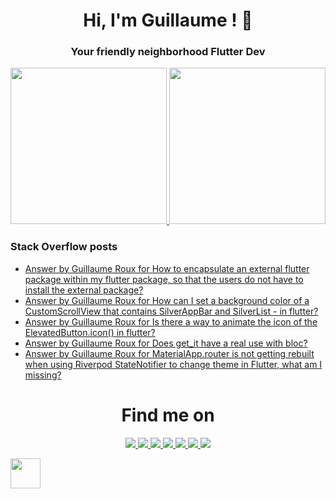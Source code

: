 <h1 align="center">Hi, I'm Guillaume ! 💙</h1>
<h3 align="center">Your friendly neighborhood Flutter Dev</h3>

<p align="center">
 <a>
  <a href="https://github.com/TesteurManiak?tab=repositories">
   <img height="250em" src="https://api.githubtrends.io/user/svg/TesteurManiak/langs?time_range=one_year&loc_metric=changed&compact=True&theme=dark" />
  </a>
  <a href="https://stackoverflow.com/users/9942346/testeur-maniak">
   <img height="250em" src="https://github-readme-stackoverflow.vercel.app/?userID=9942346&theme=dark" />
  </a>
 </a>
</p>

### Stack Overflow posts

<!-- STACKOVERFLOW:START -->
- [Answer by Guillaume Roux for How to encapsulate an external flutter package within my flutter package, so that the users do not have to install the external package?](https://stackoverflow.com/questions/77472197/how-to-encapsulate-an-external-flutter-package-within-my-flutter-package-so-tha/77472223#77472223)
- [Answer by Guillaume Roux for How can I set a background color of a CustomScrollView that contains SilverAppBar and SilverList - in flutter?](https://stackoverflow.com/questions/77283529/how-can-i-set-a-background-color-of-a-customscrollview-that-contains-silverappba/77288744#77288744)
- [Answer by Guillaume Roux for Is there a way to animate the icon of the ElevatedButton.icon&lpar;&rpar; in flutter?](https://stackoverflow.com/questions/77279588/is-there-a-way-to-animate-the-icon-of-the-elevatedbutton-icon-in-flutter/77286629#77286629)
- [Answer by Guillaume Roux for Does get_it have a real use with bloc?](https://stackoverflow.com/questions/77284239/does-get-it-have-a-real-use-with-bloc/77286453#77286453)
- [Answer by Guillaume Roux for MaterialApp.router is not getting rebuilt when using Riverpod StateNotifier to change theme in Flutter, what am I missing?](https://stackoverflow.com/questions/76660272/materialapp-router-is-not-getting-rebuilt-when-using-riverpod-statenotifier-to-c/76660746#76660746)
<!-- STACKOVERFLOW:END -->

<h1 align="center">Find me on</h1>

<p align="center">
 <a href="https://twitter.com/TesteurManiak">
  <img src="https://img.shields.io/badge/Twitter-1DA1F2?style=for-the-badge&logo=twitter&logoColor=white"/>
 </a>
 <a href="https://www.linkedin.com/in/guillaume2-roux/">
  <img src="https://img.shields.io/badge/linkedin%20-%230077B5.svg?&style=for-the-badge&logo=linkedin&logoColor=white"/>
 </a>
 <a href="https://stackoverflow.com/users/9942346/guillaume-roux">
  <img src="https://img.shields.io/badge/Stack_Overflow-FE7A16?style=for-the-badge&logo=stack-overflow&logoColor=white"/>
 </a>
 <a href="https://medium.com/@rouxguillaume">
  <img src="https://img.shields.io/badge/Medium-12100E?style=for-the-badge&logo=medium&logoColor=white"/>
 </a>
 <a href="https://gitlab.com/G_Roux">
  <img src="https://img.shields.io/badge/gitlab%20-%23181717.svg?&style=for-the-badge&logo=gitlab&logoColor=white"/>
 </a>
 <a href="https://github.com/TesteurManiak">
  <img src="https://img.shields.io/badge/github%20-%23121011.svg?&style=for-the-badge&logo=github&logoColor=white"/>
 </a>
 <a href="https://www.reddit.com/user/TesteurManiak">
  <img src="https://img.shields.io/badge/Reddit-FF4500?style=for-the-badge&logo=reddit&logoColor=white"/>
 </a>
</p>

<p>
 <a href="https://www.buymeacoffee.com/guillaumeroux">
  <img src="https://raw.githubusercontent.com/onimur/.github/master/.resources/support-buy-coffee.png" height="48px"/>
 </a>
</p>
